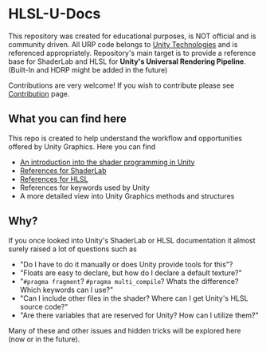 # HLSL-U-Docs
This repository was created for educational purposes, is NOT official and is community driven.
All URP code belongs to [Unity Technologies](https://github.com/Unity-Technologies/Graphics) and is referenced appropriately. Repository's main target is to provide a reference base for ShaderLab and HLSL for **Unity's Universal Rendering Pipeline**. (Built-In and HDRP might be added in the future)

Contributions are very welcome! If you wish to contribute please see [Contribution]() page.

## What you can find here
This repo is created to help understand the workflow and opportunities offered by Unity Graphics. Here you can find
- [An introduction into the shader programming in Unity](./Tutorial/README.md)
- [References for ShaderLab](./ShaderLab/README.md)
- [References for HLSL](./HLSL/README.md)
- References for keywords used by Unity
- A more detailed view into Unity Graphics methods and structures

## Why?
If you once looked into Unity's ShaderLab or HLSL documentation it almost surely raised a lot of questions such as
- "Do I have to do it manually or does Unity provide tools for this"?
- "Floats are easy to declare, but how do I declare a default texture?"
- "`#pragma fragment`? `#pragma multi_compile`? Whats the difference? Which keywords can I use?"
- "Can I include other files in the shader? Where can I get Unity's HLSL source code?"
- "Are there variables that are reserved for Unity? How can I utilize them?" 

Many of these and other issues and hidden tricks will be explored here (now or in the future).
